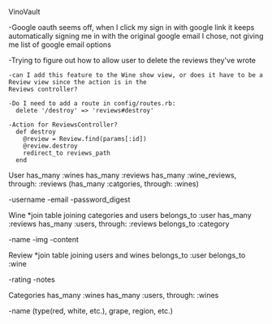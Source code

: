 VinoVault

-Google oauth seems off, when I click my sign in with google link it keeps automatically signing me in with the original google email I chose, not giving me list of google email options

-Trying to figure out how to allow user to delete the reviews they've wrote

    -can I add this feature to the Wine show view, or does it have to be a Review view since the action is in the 
    Reviews controller?

    -Do I need to add a route in config/routes.rb: 
      delete '/destroy' => 'reviews#destroy'

    -Action for ReviewsController?
      def destroy
        @review = Review.find(params[:id])
        @review.destroy
        redirect_to reviews_path
      end

    























User
  has_many :wines
  has_many :reviews
  has_many :wine_reviews, through: :reviews
  (has_many :catgories, through: :wines)

  -username
  -email
  -password_digest


Wine *join table joining categories and users
  belongs_to :user
  has_many :reviews
  has_many :users, through: :reviews
  belongs_to :category

  -name
  -img
  -content

Review *join table joining users and wines
  belongs_to :user
  belongs_to :wine

  -rating
  -notes

Categories
  has_many :wines
  has_many :users, through: :wines

  -name (type(red, white, etc.), grape, region, etc.)

